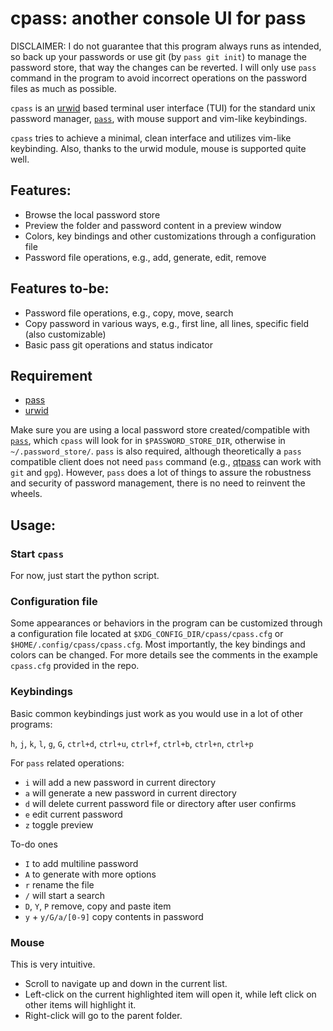 # cpass: another console UI for pass

DISCLAIMER: I do not guarantee that this program always runs as intended, so back up your passwords or use git (by `pass git init`) to manage the password store, that way the changes can be reverted. I will only use `pass` command in the program to avoid incorrect operations on the password files as much as possible.

`cpass` is an [urwid](http://urwid.org/) based terminal user interface (TUI) for the standard unix password manager, [`pass`](https://www.passwordstore.org/), with mouse support and vim-like keybindings.

`cpass` tries to achieve a minimal, clean interface and utilizes vim-like keybinding. Also, thanks to the urwid module, mouse is supported quite well.

## Features:

- Browse the local password store
- Preview the folder and password content in a preview window
- Colors, key bindings and other customizations through a configuration file
- Password file operations, e.g., add, generate, edit, remove

## Features to-be:

- Password file operations, e.g., copy, move, search
- Copy password in various ways, e.g., first line, all lines, specific field (also customizable)
- Basic pass git operations and status indicator

## Requirement

- [pass](https://www.passwordstore.org/)
- [urwid](http://urwid.org/)

Make sure you are using a local password store created/compatible with [`pass`](https://www.passwordstore.org/), which `cpass` will look for in `$PASSWORD_STORE_DIR`, otherwise in `~/.password_store/`. `pass` is also required, although theoretically a `pass` compatible client does not need `pass` command (e.g., [qtpass](https://qtpass.org/) can work with `git` and `gpg`). However, `pass` does a lot of things to assure the robustness and security of password management, there is no need to reinvent the wheels.

## Usage:

### Start `cpass`

For now, just start the python script.

### Configuration file

Some appearances or behaviors in the program can be customized through a configuration file located at `$XDG_CONFIG_DIR/cpass/cpass.cfg` or `$HOME/.config/cpass/cpass.cfg`. Most importantly, the key bindings and colors can be changed. For more details see the comments in the example `cpass.cfg` provided in the repo.

### Keybindings

Basic common keybindings just work as you would use in a lot of other programs:

`h`, `j`, `k`, `l`, `g`, `G`, `ctrl+d`, `ctrl+u`, `ctrl+f`, `ctrl+b`, `ctrl+n`, `ctrl+p`

For `pass` related operations:
- `i` will add a new password in current directory
- `a` will generate a new password in current directory
- `d` will delete current password file or directory after user confirms
- `e` edit current password
- `z` toggle preview

To-do ones

- `I` to add multiline password
- `A` to generate with more options
- `r` rename the file
- `/` will start a search
- `D`, `Y`, `P` remove, copy and paste item
- `y` + `y/G/a/[0-9]` copy contents in password

### Mouse

This is very intuitive.

- Scroll to navigate up and down in the current list.
- Left-click on the current highlighted item will open it, while left click on other items will highlight it.
- Right-click will go to the parent folder.

